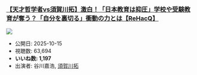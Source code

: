 ### [【天才哲学者vs須賀川拓】激白！「日本教育は抑圧」学校や受験教育が奪う？「自分を裏切る」衝動の力とは【ReHacQ】](https://www.youtube.com/watch?v=E_HqBZ_0kQU)
[![](https://img.youtube.com/vi/E_HqBZ_0kQU/sddefault.jpg)](https://www.youtube.com/watch?v=E_HqBZ_0kQU)
-   公開日: 2025-10-15
-   視聴数: 63,694
-   **いいね数: 1,197**
-   出演者: 谷川嘉浩, [須賀川拓](/rehacq_fan/people/須賀川拓 "wikilink")
